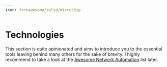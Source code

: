 ```yaml
---
icon: fontawesome/solid/microchip
---
```


# Technologies

This section is quite opinionated and aims to introduce you to the essential tools leaving behind many others for the sake of brevity. I highly recommend to take a look at the [Awesome Network Automation](https://github.com/networktocode/awesome-network-automation) list later.